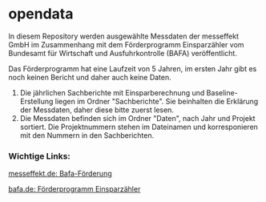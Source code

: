 # opendata

In diesem Repository werden ausgewählte Messdaten der messeffekt GmbH im Zusammenhang mit dem Förderprogramm Einsparzähler vom Bundesamt für Wirtschaft und Ausfuhrkontrolle (BAFA) veröffentlicht.

Das Förderprogramm hat eine Laufzeit von 5 Jahren, im ersten Jahr gibt es noch keinen Bericht und daher auch keine Daten.

1) Die jährlichen Sachberichte mit Einsparberechnung und Baseline-Erstellung liegen im Ordner "Sachberichte". Sie beinhalten die Erklärung der Messdaten, daher diese bitte zuerst lesen.
2) Die Messdaten befinden sich im Ordner "Daten", nach Jahr und Projekt sortiert. Die Projektnummern stehen im Dateinamen und korresponieren mit den Nummern in den Sachberichten.


### Wichtige Links:

[messeffekt.de: Bafa-Förderung](https://www.messeffekt.de/project/050_bafa1/)

[bafa.de: Förderprogramm Einsparzähler](https://www.bafa.de/DE/Energie/Energieeffizienz/Einsparzaehler/einsparzaehler_node.html)

